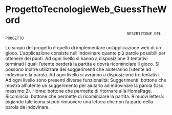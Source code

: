 # ProgettoTecnologieWeb_GuessTheWord
                                                         DESCRIZIONE DEL PROGETTO
Lo scopo del progetto è quello di implementare un’applicazione web di un gioco. L’applicazione consiste nell’indovinare quante più parole possibili per ottenere dei punti. 
Ad ogni livello si hanno a disposizione 3 tentativi terminati i quali l’utente perderà la partita e dovrà ricominciare il gioco. Si possono inoltre utilizzare dei suggerimenti che aiuteranno l’utente ad indovinare la parola. Ad ogni livello si avranno a disposizione tre tentativi. Ad ogni livello sono presenti diverse funzionalità:
Suggerimenti: bottone che mostra all'utente un suggerimento per aiutarlo ad indovinare la parola (Uso massimo:2).
Home: bottone che permette di ritornare alla HomePage.
Ricomincia: bottone che permette di ricominciare la partita.
Rimuovi lettera: pigiando tale icona si può rimuovere una lettera che non fa parte della parola da indovinare.
